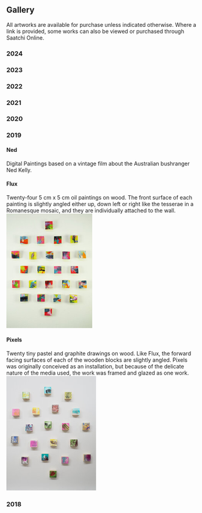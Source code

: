 ## Gallery
 
 
All artworks are available for purchase unless indicated otherwise. Where a link is provided, some works can also be viewed or purchased through Saatchi Online.

### 2024

<div class="gallery" id="gallery2024"  data-src="gallery2024.yml"></div>

### 2023

<div class="gallery" id="gallery2023" data-src="gallery2023.yml"></div>

### 2022

<div class="gallery" id="gallery2022" data-src="gallery2022.yml"></div>

### 2021

<div class="gallery" data-src="gallery2021.yml"></div>

### 2020

<div class="gallery" data-src="gallery2020.yml"></div>

### 2019

#### Ned
<div class="inset">
Digital Paintings based on a vintage film about the Australian bushranger Ned Kelly. 
</div>
<div class="gallery" data-src="gallery_ned.yml"></div>

#### Flux
<div class="inset">
Twenty-four 5 cm x 5 cm oil paintings on wood. The front surface of each painting is slightly angled either up, down left or right like the tesserae in a Romanesque mosaic, and they are individually attached to the wall.
</div>
<img class="asyncImage col-sm-12" src="img/Flux_Straight_on_sm.jpg">

<div class="gallery" data-src="gallery_flux.yml"></div>

#### Pixels 
<div class="inset">
Twenty tiny pastel and graphite drawings on wood. Like Flux, the forward facing surfaces of each of the wooden blocks are slightly angled. Pixels was originally conceived as an installation, but because of the delicate nature of the media used, the work was framed and glazed as one work.
</div>

<img class="asyncImage" src="img/Pixels_installation_sm.jpg" alt="Pixels TBD" class="col-sm-12" />

<div class="gallery" data-src="gallery_pixels.yml"></div>

### 2018

<div class="gallery" data-src="gallery2018.yml"></div>















